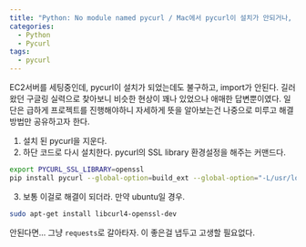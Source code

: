```yaml
---
title: "Python: No module named pycurl / Mac에서 pycurl이 설치가 안되거나, import안될 경우" 
categories:
  - Python
  - Pycurl
tags: 
  - pycurl
---
```


EC2서버를 세팅중인데, pycurl이 설치가 되었는데도 불구하고, import가 안된다. 길러왔던 구글링 실력으로 찾아보니 비슷한 현상이 꽤나 있었으나 애매한 답변뿐이였다. 일단은 급하게 프로젝트를 진행해야하니 자세하게 뜻을 알아보는건 나중으로 미루고 해결방법만 공유하고자 한다.

1. 설치 된 pycurl을 지운다.
2. 하단 코드로 다시 설치한다. pycurl의 SSL library 환경설정을 해주는 커맨드다.
```bash
export PYCURL_SSL_LIBRARY=openssl
pip install pycurl --global-option=build_ext --global-option="-L/usr/local/opt/openssl/lib" --global-option="-I/usr/local/opt/openssl/include"
```
3. 보통 이걸로 해결이 되더라. 만약 ubuntu일 경우.
```bash
sudo apt-get install libcurl4-openssl-dev
```

안된다면... 그냥 `requests`로 갈아타자. 이 좋은걸 냅두고 고생할 필요없다.
